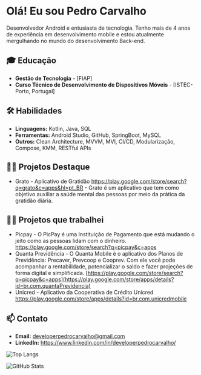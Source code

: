 # Olá! Eu sou Pedro Carvalho

Desenvolvedor Android e entusiasta de tecnologia. Tenho mais de 4 anos de experiência em desenvolvimento mobile e estou atualmente mergulhando no mundo do desenvolvimento Back-end.

## 🎓 Educação
- **Gestão de Tecnologia** - [FIAP]
- **Curso Técnico de Desenvolvimento de Dispositivos Móveis** - [ISTEC- Porto, Portugal]

## 🛠️ Habilidades
- **Linguagens:** Kotlin, Java, SQL
- **Ferramentas:** Android Studio, GitHub, SpringBoot, MySQL
- **Outros:** Clean Architecture, MVVM, MVI, CI/CD, Modularização, Compose, KMM, RESTful APIs

## 🧑‍💻 Projetos Destaque
- Grato - Aplicativo de Gratidão https://play.google.com/store/search?q=grato&c=apps&hl=pt_BR - Grato é um aplicativo que tem como objetivo auxiliar a saúde mental das pessoas por meio da prática da gratidão diária.

## 🧑‍💻 Projetos que trabalhei 
- Picpay - O PicPay é uma Instituição de Pagamento que está mudando o jeito como as pessoas lidam com o dinheiro. https://play.google.com/store/search?q=picpay&c=apps
- Quanta Previdência - O Quanta Mobile é o aplicativo dos Planos de Previdência: Precaver, Prevcoop e Cooprev. Com ele você pode acompanhar a rentabilidade, potencializar o saldo e fazer projeções de forma digital e simplificada. [https://play.google.com/store/search?q=picpay&c=apps](https://play.google.com/store/apps/details?id=br.com.quantaPrevidencia)
- Unicred - Aplicativo da Cooperativa de Crédito Unicred https://play.google.com/store/apps/details?id=br.com.unicredmobile 

## 📫 Contato
- **Email:** developerpedrocarvalho@gmail.com
- **LinkedIn:** https://www.linkedin.com/in/developerpedrocarvalho/

![Top Langs](https://github-readme-stats.vercel.app/api/top-langs/?username=devPedroCarvalho&layout=compact)

![GitHub Stats](https://github-readme-stats.vercel.app/api?username=devPedroCarvalho&show_icons=true)


